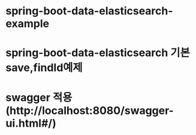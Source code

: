 # spring-boot-data-elasticsearch-example
# spring-boot-data-elasticsearch 기본 save,findId예제
# swagger 적용 (http://localhost:8080/swagger-ui.html#/)
